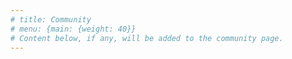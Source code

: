 ```yaml
---
# title: Community
# menu: {main: {weight: 40}}
# Content below, if any, will be added to the community page.
---
```

